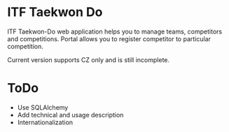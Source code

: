 # ITF Taekwon Do
ITF Taekwon-Do web application helps you to manage teams, competitors and competitions.
Portal allows you to register competitor to particular competition.

Current version supports CZ only and is still incomplete.

# ToDo
* Use SQLAlchemy
* Add technical and usage description
* Internationalization

